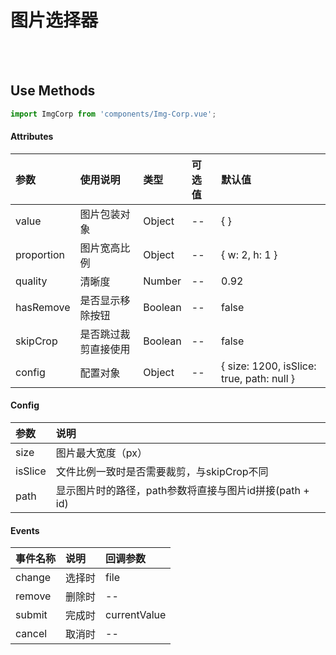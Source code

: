 # 图片选择器

<br>

<!-- STORY -->

<br>

## Use Methods

```js
import ImgCorp from 'components/Img-Corp.vue';
```


#### Attributes

|参数|使用说明|类型|可选值|默认值|
|:---|:---|:---|:---|:---|
|value|图片包装对象|Object|--|{ }|
|proportion|图片宽高比例|Object|--|{ w: 2, h: 1 }|
|quality|清晰度|Number|--|0.92|
|hasRemove|是否显示移除按钮|Boolean|--|false|
|skipCrop|是否跳过裁剪直接使用|Boolean|--|false|
|config|配置对象|Object|--|{ size: 1200, isSlice: true, path: null }|

#### Config
|参数|说明|
|:---|:---|
|size|图片最大宽度（px）|
|isSlice|文件比例一致时是否需要裁剪，与skipCrop不同|
|path|显示图片时的路径，path参数将直接与图片id拼接(path + id)|

#### Events

|事件名称|说明|回调参数|
|:---|:---|:---|
|change|选择时| file |
|remove|删除时| -- |
|submit|完成时| currentValue |
|cancel|取消时| -- |

